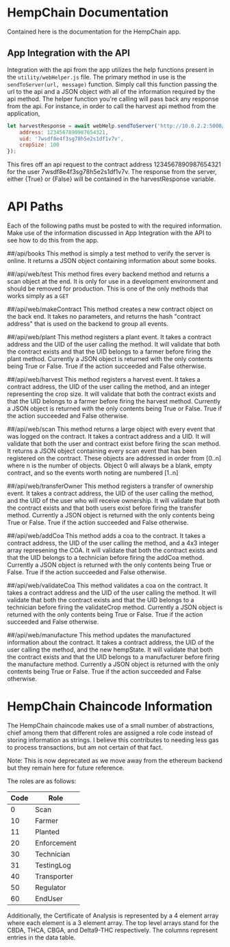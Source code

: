 HempChain Documentation
=====
Contained here is the documentation for the HempChain app.

App Integration with the API
-----
Integration with the api from the app utilizes the help functions present in the `utility/webHelper.js` file. The primary method in use is the `sendToServer(url, message)` function. Simply call this function passing the url to the api and a JSON object with all of the information required by the api method. The helper function you're calling will pass back any response from the api. For instance, in order to call the harvest api method from the application,

```javascript
let harvestResponse = await webHelp.sendToServer('http://10.0.2.2:5000/api/web/harvest', {
    address: 1234567890987654321,
    uid: '7wsdf8e4f3sg78h5e2s1df1v7v',
    cropSize: 100
});
```

This fires off an api request to the contract address 1234567890987654321 for the user 7wsdf8e4f3sg78h5e2s1df1v7v. The response from the server, either {True} or {False} will be contained in the harvestResponse variable. 

API Paths
=====
Each of the following paths must be posted to with the required information. Make use of the information discussed in App Integration with the API to see how to do this from the app.

##/api/books
This method is simply a test method to verify the server is online. It returns a JSON object containing information about some books.

##/api/web/test
This method fires every backend method and returns a scan object at the end. It is only for use in a development environment and should be removed for production. This is one of the only methods that works simply as a `GET`

##/api/web/makeContract
This method creates a new contract object on the back end. It takes no parameters, and returns the hash "contract address" that is used on the backend to group all events.

##/api/web/plant
This method registers a plant event. It takes a contract address and the UID of the user calling the method. It will validate that both the contract exists and that the UID belongs to a farmer before firing the plant method. Currently a JSON object is returned with the only contents being True or False. True if the action succeeded and False otherwise.

##/api/web/harvest
This method registers a harvest event. It takes a contract address, the UID of the user calling the method, and an integer representing the crop size. It will validate that both the contract exists and that the UID belongs to a farmer before firing the harvest method. Currently a JSON object is returned with the only contents being True or False. True if the action succeeded and False otherwise.

##/api/web/scan
This method returns a large object with every event that was logged on the contract. It takes a contract address and a UID. It will validate that both the user and contract exist before firing the scan method. It returns a JSON object containing every scan event that has been registered on the contract. These objects are addressed in order from [0..n] where n is the number of objects. Object 0 will always be a blank, empty contract, and so the events worth noting are numbered [1..n]

##/api/web/transferOwner
This method registers a transfer of ownership event. It takes a contract address, the UID of the user calling the method, and the UID of the user who will receive ownership. It will validate that both the contract exists and that both users exist before firing the transfer method. Currently a JSON object is returned with the only contents being True or False. True if the action succeeded and False otherwise.

##/api/web/addCoa
This method adds a coa to the contract. It takes a contract address, the UID of the user calling the method, and a 4x3 integer array represening the COA. It will validate that both the contract exists and that the UID belongs to a technician before firing the addCoa method. Currently a JSON object is returned with the only contents being True or False. True if the action succeeded and False otherwise.

##/api/web/validateCoa
This method validates a coa on the contract. It takes a contract address and the UID of the user calling the method. It will validate that both the contract exists and that the UID belongs to a technician before firing the validateCrop method. Currently a JSON object is returned with the only contents being True or False. True if the action succeeded and False otherwise.

##/api/web/manufacture
This method updates the manufactured information about the contract. It takes a contract address, the UID of the user calling the method, and the new hempState. It will validate that both the contract exists and that the UID belongs to a manufacturer before firing the manufacture method. Currently a JSON object is returned with the only contents being True or False. True if the action succeeded and False otherwise.

HempChain Chaincode Information
=====
The HempChain chaincode makes use of a small number of abstractions, chief among them that different roles are assigned a role code instead of storing information as strings. I believe this contributes to needing less gas to process transactions, but am not certain of that fact.

Note: This is now deprecated as we move away from the ethereum backend but they remain here for future reference.

The roles are as follows:

| Code | Role        |
|------|-------------|
| 0    | Scan        |
| 10   | Farmer      |
| 11   | Planted     |
| 20   | Enforcement |
| 30   | Technician  |
| 31   | TestingLog  |
| 40   | Transporter |
| 50   | Regulator   |
| 60   | EndUser     |

Additionally, the Certificate of Analysis is represented by a 4 element array where each element is a 3 element array. The top level arrays stand for the CBDA, THCA, CBGA, and Delta9-THC respectively. The columns represent entries in the data table.
